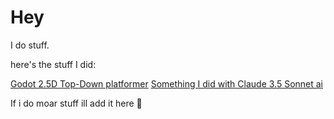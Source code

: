 # Hey
I do stuff.

here's the stuff I did:

[Godot 2.5D Top-Down platformer](https://github.com/vitor-luis3301/godot-fake-z-axis)
[Something I did with Claude 3.5 Sonnet ai](https://vitor-luis3301.github.io/two-player-tug-of-ar-game)

If i do moar stuff ill add it here
🙂

<!--
**vitor-luis3301/vitor-luis3301** is a ✨ _special_ ✨ repository because its `README.md` (this file) appears on your GitHub profile.

Here are some ideas to get you started:

- 🔭 I’m currently working on ...
- 🌱 I’m currently learning ...
- 👯 I’m looking to collaborate on ...
- 🤔 I’m looking for help with ...
- 💬 Ask me about ...
- 📫 How to reach me: ...
- 😄 Pronouns: ...
- ⚡ Fun fact: ...
-->
